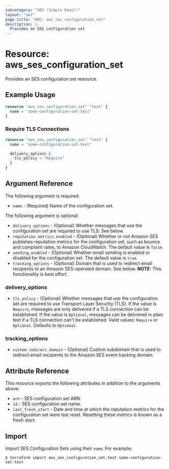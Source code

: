 ```yaml
---
subcategory: "SES (Simple Email)"
layout: "aws"
page_title: "AWS: aws_ses_configuration_set"
description: |-
  Provides an SES configuration set
---
```


# Resource: aws_ses_configuration_set

Provides an SES configuration set resource.

## Example Usage

```terraform
resource "aws_ses_configuration_set" "test" {
  name = "some-configuration-set-test"
}
```

### Require TLS Connections

```terraform
resource "aws_ses_configuration_set" "test" {
  name = "some-configuration-set-test"

  delivery_options {
    tls_policy = "Require"
  }
}
```

## Argument Reference

The following argument is required:

* `name` - (Required) Name of the configuration set.

The following argument is optional:

* `delivery_options` - (Optional) Whether messages that use the configuration set are required to use TLS. See below.
* `reputation_metrics_enabled` - (Optional) Whether or not Amazon SES publishes reputation metrics for the configuration set, such as bounce and complaint rates, to Amazon CloudWatch. The default value is `false`.
* `sending_enabled` - (Optional) Whether email sending is enabled or disabled for the configuration set. The default value is `true`.
* `tracking_options` - (Optional) Domain that is used to redirect email recipients to an Amazon SES-operated domain. See below. **NOTE:** This functionality is best effort.

### delivery_options

* `tls_policy` - (Optional) Whether messages that use the configuration set are required to use Transport Layer Security (TLS). If the value is `Require`, messages are only delivered if a TLS connection can be established. If the value is `Optional`, messages can be delivered in plain text if a TLS connection can't be established. Valid values: `Require` or `Optional`. Defaults to `Optional`.

### tracking_options

* `custom_redirect_domain` - (Optional) Custom subdomain that is used to redirect email recipients to the Amazon SES event tracking domain.

## Attribute Reference

This resource exports the following attributes in addition to the arguments above:

* `arn` - SES configuration set ARN.
* `id` - SES configuration set name.
* `last_fresh_start` - Date and time at which the reputation metrics for the configuration set were last reset. Resetting these metrics is known as a fresh start.

## Import

Import SES Configuration Sets using their `name`. For example:

```
$ terraform import aws_ses_configuration_set.test some-configuration-set-test
```
